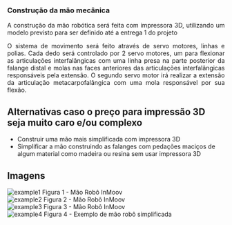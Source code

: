 <!-- # [Mirror Hand](index.md) -->

### Construção da mão mecânica

<p align="justify"> A construção da mão robótica será feita com impressora 3D, utilizando um modelo previsto para ser definido até a entrega 1 do projeto</p>

<p align="justify"> O sistema de movimento será feito através de servo motores, linhas e polias. Cada dedo será controlado por 2 servo motores, um para flexionar as articulações interfalângicas com uma linha presa na parte posterior da falange distal e molas nas faces anteriores das articulações interfalângicas responsáveis pela extensão. O segundo servo motor irá realizar a extensão da articulação metacarpofalângica com uma mola responsável por sua flexão.</p>

## Alternativas caso o preço para impressão 3D seja muito caro e/ou complexo

  - Construir uma mão mais simplificada com impressora 3D
  - Simplificar a mão construindo as falanges com pedações maciços de algum material como madeira ou resina sem usar impressora 3D

## Imagens

![example1](https://cdn.instructables.com/F6W/OIIY/HLIDBVD7/F6WOIIYHLIDBVD7.LARGE.jpg?auto=webp&width=1024&height=1024&fit=bounds)
Figura 1 - Mão Robô InMoov
<br>
![example2](https://cdn.instructables.com/F29/0M99/HLIDBVBY/F290M99HLIDBVBY.LARGE.jpg?auto=webp&width=1024&height=1024&fit=bounds)
Figura 2 - Mão Robô InMoov
<br>
![example3](https://cdn.instructables.com/F94/N3UR/HLIDBVBZ/F94N3URHLIDBVBZ.LARGE.jpg?auto=webp&width=1024&height=1024&fit=bounds)
Figura 3 - Mão Robô InMoov
<br>
![example4](https://cdn.instructables.com/FZ8/5GYJ/J70QLT4K/FZ85GYJJ70QLT4K.LARGE.jpg?auto=webp&width=1024&height=1024&fit=bounds)
Figura 4 - Exemplo de mão robô simplificada

